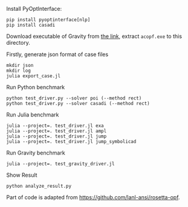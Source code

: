 Install PyOptInterface:

```
pip install pyoptinterface[nlp]
pip install casadi
```

Download executable of Gravity from [the link](https://github.com/metab0t/Gravity/releases), extract `acopf.exe` to this directory.

Firstly, generate json format of case files

```
mkdir json
mkdir log
julia export_case.jl
```

Run Python benchmark

```
python test_driver.py --solver poi (--method rect)
python test_driver.py --solver casadi (--method rect)
```

Run Julia benchmark

```
julia --project=. test_driver.jl exa
julia --project=. test_driver.jl ampl
julia --project=. test_driver.jl jump
julia --project=. test_driver.jl jump_symbolicad
```

Run Gravity benchmark
```
julia --project=. test_gravity_driver.jl
```

Show Result

```
python analyze_result.py
```

Part of code is adapted from https://github.com/lanl-ansi/rosetta-opf.
